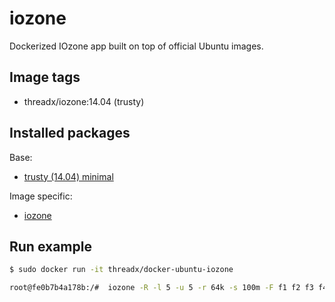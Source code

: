 # iozone

Dockerized IOzone app built on top of official Ubuntu images.

## Image tags

- threadx/iozone:14.04 (trusty)

## Installed packages

Base:

- [trusty (14.04) minimal](http://packages.ubuntu.com/trusty/ubuntu-minimal)

Image specific:

- [iozone](http://www.iozone.org)

## Run example

```bash
$ sudo docker run -it threadx/docker-ubuntu-iozone

root@fe0b7b4a178b:/#  iozone -R -l 5 -u 5 -r 64k -s 100m -F f1 f2 f3 f4 f5
```


